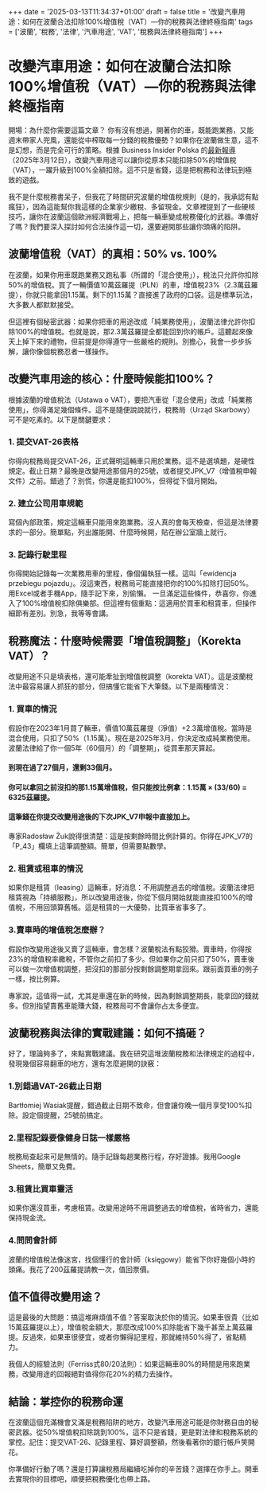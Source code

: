 +++
date = '2025-03-13T11:34:37+01:00'
draft = false
title = '改變汽車用途：如何在波蘭合法扣除100%增值稅（VAT）—你的稅務與法律終極指南'
tags = ['波蘭', '稅務', '法律', '汽車用途', 'VAT', '稅務與法律終極指南']
+++


# 改變汽車用途：如何在波蘭合法扣除100%增值稅（VAT）—你的稅務與法律終極指南
開場：為什麼你需要這篇文章？
你有沒有想過，開著你的車，既能跑業務，又能週末帶家人兜風，還能從中榨取每一分錢的稅務優勢？如果你在波蘭做生意，這不是幻想，而是完全可行的策略。根據 Business Insider Polska 的[最新報導](https://www.businessinsider.com.pl/2025/03/12/vat-for-car-100-percent-deduction-in-poland)  （2025年3月12日），改變汽車用途可以讓你從原本只能扣除50%的增值稅（VAT），一躍升級到100%全額扣除。這不只是省錢，這是把稅務和法律玩到極致的遊戲。

我不是什麼稅務書呆子，但我花了時間研究波蘭的增值稅規則（是的，我承認有點瘋狂），因為這能幫你我這樣的企業家少繳稅、多留現金。文章裡提到了一些硬核技巧，讓你在波蘭這個歐洲經濟戰場上，把每一輛車變成稅務優化的武器。準備好了嗎？我們要深入探討如何合法操作這一切，還要避開那些讓你頭痛的陷阱。

## 波蘭增值稅（VAT）的真相：50% vs. 100%
在波蘭，如果你用車既跑業務又跑私事（所謂的「混合使用」），稅法只允許你扣除50%的增值稅。買了一輛價值10萬茲羅提（PLN）的車，增值稅23%（2.3萬茲羅提），你就只能拿回1.15萬。剩下的1.15萬？直接進了政府的口袋。這是標準玩法，大多數人都默默接受。

但這裡有個秘密武器：如果你把車的用途改成「純業務使用」，波蘭法律允許你扣除100%的增值稅。也就是說，那2.3萬茲羅提全都能回到你的帳戶。這聽起來像天上掉下來的禮物，但前提是你得遵守一些嚴格的規則。別擔心，我會一步步拆解，讓你像個稅務忍者一樣操作。

## 改變汽車用途的核心：什麼時候能扣100%？
根據波蘭的增值稅法（Ustawa o VAT），要把汽車從「混合使用」改成「純業務使用」，你得滿足幾個條件。這不是隨便說說就行，稅務局（Urząd Skarbowy）可不是吃素的。以下是關鍵要求：

### 1. 提交VAT-26表格
你得向稅務局提交VAT-26，正式聲明這輛車只用於業務。這不是選填題，是硬性規定。截止日期？最晚是改變用途那個月的25號，或者提交JPK_V7（增值稅申報文件）之前。錯過了？別慌，你還是能扣100%，但得從下個月開始。

### 2. 建立公司用車規範
寫個內部政策，規定這輛車只能用來跑業務。沒人真的會每天檢查，但這是法律要求的一部分。簡單點，列出誰能開、什麼時候開，貼在辦公室牆上就行。

### 3. 記錄行駛里程
你得開始記錄每一次業務用車的里程，像個偏執狂一樣。這叫「ewidencja przebiegu pojazdu」。沒這東西，稅務局可能直接把你的100%扣除打回50%。用Excel或者手機App，隨手記下來，別偷懶。
一旦滿足這些條件，恭喜你，你進入了100%增值稅扣除俱樂部。但這裡有個重點：這適用於買車和租賃車，但操作細節有差別。別急，我等等會講。

## 稅務魔法：什麼時候需要「增值稅調整」（Korekta VAT）？
改變用途不只是填表格，還可能牽扯到增值稅調整（korekta VAT）。這是波蘭稅法中最容易讓人抓狂的部分，但搞懂它能省下大筆錢。以下是兩種情況：

### 1. 買車的情況
假設你在2023年1月買了輛車，價值10萬茲羅提（淨值）+2.3萬增值稅。當時是混合使用，只扣了50%（1.15萬）。現在是2025年3月，你決定改成純業務使用。波蘭法律給了你一個5年（60個月）的「調整期」，從買車那天算起。

#### 到現在過了27個月，還剩33個月。
#### 你可以拿回之前沒扣的那1.15萬增值稅，但只能按比例拿：1.15萬 × (33/60) = 6325茲羅提。
#### 這筆錢在你提交改變用途後的下次JPK_V7申報中直接加上。
專家Radosław Żuk說得很清楚：這是按剩餘時間比例計算的。你得在JPK_V7的「P_43」欄填上這筆調整額。簡單，但需要點數學。

### 2. 租賃或租車的情況
如果你是租賃（leasing）這輛車，好消息：不用調整過去的增值稅。波蘭法律把租賃視為「持續服務」，所以改變用途後，你從下個月開始就能直接扣100%的增值稅，不用回頭算舊帳。這是租賃的一大優勢，比買車省事多了。

### 3.賣車時的增值稅怎麼辦？
假設你改變用途後又賣了這輛車，會怎樣？波蘭稅法有點狡猾。賣車時，你得按23%的增值稅率繳稅，不管你之前扣了多少。但如果你之前只扣了50%，賣車後可以做一次增值稅調整，把沒扣的那部分按剩餘調整期拿回來。跟前面買車的例子一樣，按比例算。

專家說，這值得一試，尤其是車還在新的時候，因為剩餘調整期長，能拿回的錢就多。但別指望賣舊車能賺大錢，稅務局可不會讓你占太多便宜。

## 波蘭稅務與法律的實戰建議：如何不搞砸？
好了，理論夠多了，來點實戰建議。我在研究這堆波蘭稅務和法律規定的過程中，發現幾個容易翻車的地方，還有怎麼避開的訣竅：

### 1.別錯過VAT-26截止日期
Bartłomiej Wasiak提醒，錯過截止日期不致命，但會讓你晚一個月享受100%扣除。設定個提醒，25號前搞定。
### 2.里程記錄要像健身日誌一樣嚴格
稅務局查起來可是無情的。隨手記錄每趟業務行程，存好證據。我用Google Sheets，簡單又免費。
### 3.租賃比買車靈活
如果你還沒買車，考慮租賃。改變用途時不用調整過去的增值稅，省時省力，還能保持現金流。
### 4.問問會計師
波蘭的增值稅法像迷宮，找個懂行的會計師（księgowy）能省下你好幾個小時的頭痛。我花了200茲羅提請教一次，值回票價。
## 值不值得改變用途？
這是最後的大問題：搞這堆麻煩值不值？答案取決於你的情況。如果車很貴（比如15萬茲羅提以上），增值稅金額大，那麼改成100%扣除能省下幾千甚至上萬茲羅提。反過來，如果車很便宜，或者你懶得記里程，那就維持50%得了，省點精力。

我個人的經驗法則（Ferriss式80/20法則）：如果這輛車80%的時間是用來跑業務，改變用途的回報絕對值得你花20%的精力去操作。

## 結論：掌控你的稅務命運
在波蘭這個充滿機會又滿是稅務陷阱的地方，改變汽車用途可能是你財務自由的秘密武器。從50%增值稅扣除跳到100%，這不只是省錢，更是對法律和稅務系統的掌控。記住：提交VAT-26、記錄里程、算好調整額，然後看著你的銀行帳戶笑開花。

你準備好行動了嗎？還是打算讓稅務局繼續吃掉你的辛苦錢？選擇在你手上。開車去實現你的目標吧，順便把稅務優化也帶上路。